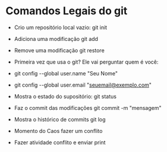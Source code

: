 # Comandos Legais do git

- Crio um repositório local vazio: git init
- Adiciona uma modificação git add <algo>
- Remove uma modificação git restore <algo>

- Primeira vez que usa o git? Ele vai perguntar quem é você:
- git config --global user.name "Seu Nome"
- git config --global user.email "seuemail@exemplo.com"

- Mostra o estado do supositório: git status
- Faz o commit das modificações git commit -m "mensagem"
- Mostra o histórico de commits git log

- Momento do Caos fazer um conflito
- Fazer atividade conflito e enviar print